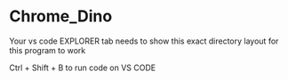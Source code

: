 # Chrome_Dino
Your vs code EXPLORER tab needs to show this exact directory layout for this program to work

Ctrl + Shift + B to run code on VS CODE
